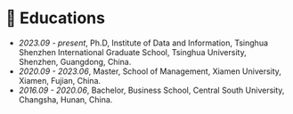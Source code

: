 # 📖 Educations
- *2023.09 - present*, Ph.D, Institute of Data and Information, Tsinghua Shenzhen International Graduate School, Tsinghua University, Shenzhen, Guangdong, China.
- *2020.09 - 2023.06*, Master, School of Management, Xiamen University, Xiamen, Fujian, China.
- *2016.09 - 2020.06*, Bachelor, Business School, Central South University, Changsha, Hunan, China.
